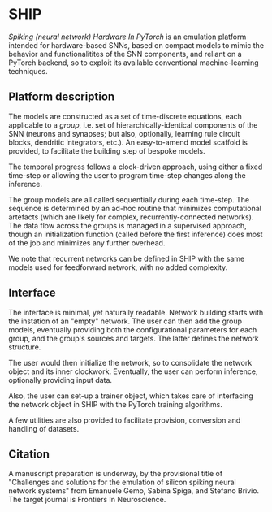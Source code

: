 # SHIP
_Spiking (neural network) Hardware In PyTorch_ is an emulation platform intended for hardware-based SNNs, based on compact models to mimic the behavior and functionalitites of the SNN components, and reliant on a PyTorch backend, so to exploit its available conventional machine-learning techniques.

## Platform description 
The models are constructed as a set of time-discrete equations, each applicable to a _group_, i.e. set of hierarchically-identical components of the SNN (neurons and synapses; but also, optionally, learning rule circuit blocks, dendritic integrators, etc.). An easy-to-amend model scaffold is provided, to facilitate the building step of bespoke models.

The temporal progress follows a clock-driven approach, using either a fixed time-step or allowing the user to program time-step changes along the inference.

The group models are all called sequentially during each time-step. The sequence is determined by an ad-hoc routine that minimizes computational artefacts (which are likely for complex, recurrently-connected networks). The data flow across the groups is managed in a supervised approach, though an initialization function (called before the first inference) does most of the job and minimizes any further overhead. 

We note that recurrent networks can be defined in SHIP with the same models used for feedforward network, with no added complexity.

## Interface 
The interface is minimal, yet naturally readable. Network building starts with the instation of an "empty" network. The user can then add the group models, eventually providing both the configurational parameters for each group, and the group's sources and targets. The latter defines the network structure.

The user would then initialize the network, so to consolidate the network object and its inner clockwork.
Eventually, the user can perform inference, optionally providing input data.

Also, the user can set-up a trainer object, which takes care of interfacing the network object in SHIP with the PyTorch training algorithms.

A few utilities are also provided to facilitate provision, conversion and handling of datasets.

## Citation
A manuscript preparation is underway, by the provisional title of "Challenges and solutions for the emulation of silicon spiking neural network systems" from Emanuele Gemo, Sabina Spiga, and Stefano Brivio. The target journal is Frontiers In Neuroscience.
